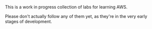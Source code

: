 This is a work in progress collection of labs for learning AWS.

Please don't actually follow any of them yet, as they're in the very early stages of development.
